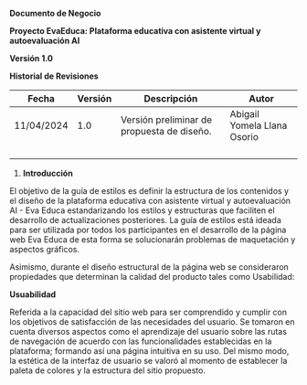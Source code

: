 **Documento de Negocio**


<a name="_heading=h.gjdgxs"></a>		**Proyecto EvaEduca: Plataforma educativa con asistente virtual y autoevaluación AI** 

<a name="_heading=h.h3gsjmnnllqr"></a>**Versión 1.0**


**Historial de Revisiones**

|**Fecha**|**Versión**|**Descripción**|**Autor**|
| - | - | - | - |
|11/04/2024|1\.0|Versión preliminar de propuesta de diseño.|Abigail Yomela Llana Osorio|
|||||
|||||
|||||
|||||

1. <a name="_heading=h.1fob9te"></a>**Introducción**

El objetivo de la guía de estilos es definir la estructura de los contenidos y el diseño de la plataforma educativa con asistente virtual y autoevaluación AI - Eva Educa estandarizando los estilos y estructuras que faciliten el desarrollo de actualizaciones posteriores. La guía de estilos está ideada para ser utilizada por todos los participantes en el desarrollo de la página web Eva Educa de esta forma se solucionarán problemas de maquetación y aspectos gráficos.

Asimismo, durante el diseño estructural de la página web se consideraron propiedades que determinan la calidad del producto tales como Usabilidad:

<a name="_heading=h.34vz6lsq34yl"></a><a name="_heading=h.x8dev0qcgdzp"></a>**Usuabilidad**
  
Referida a la capacidad del sitio web para ser comprendido y cumplir con los objetivos de satisfacción de las necesidades del usuario. Se tomaron en cuenta diversos aspectos como el aprendizaje del usuario sobre las rutas de navegación de acuerdo con las funcionalidades establecidas en la plataforma; formando así una página intuitiva en su uso. Del mismo modo, la estética de la interfaz de usuario se valoró al momento de establecer la paleta de colores y la estructura del sitio propuesto.



